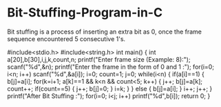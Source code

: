 # Bit-Stuffing-Program-in-C
Bit stuffing is a process of inserting an extra bit as 0, once the frame sequence encountered 5 consecutive 1's.

#include<stdio.h>
#include<string.h>
int main()
{
    int a[20],b[30],i,j,k,count,n;
    printf("Enter frame size (Example: 8):");
    scanf("%d",&n);
    printf("Enter the frame in the form of 0 and 1 :");
    for(i=0; i<n; i++)
        scanf("%d",&a[i]);
    i=0;
    count=1;
    j=0;
    while(i<n)
    {
        if(a[i]==1)
        {
            b[j]=a[i];
            for(k=i+1; a[k]==1 && k<n && count<5; k++)
            {
                j++;
                b[j]=a[k];
                count++;
                if(count==5)
                {
                    j++;
                    b[j]=0;
                }
                i=k;
            }
        }
        else
        {
            b[j]=a[i];
        }
        i++;
        j++;
    }
    printf("After Bit Stuffing :");
    for(i=0; i<j; i++)
        printf("%d",b[i]);
    return 0;
}
